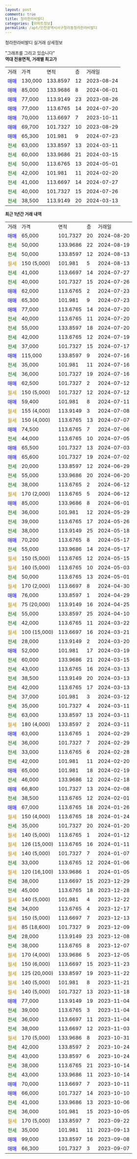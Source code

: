 ```yaml
---
layout: post
comments: true
title: 청라한라비발디
categories: [아파트정보]
permalink: /apt/인천광역시서구청라동청라한라비발디
---
```


청라한라비발디 실거래 상세정보

<script type="text/javascript">
  google.charts.load('current', {'packages':['line', 'corechart']});
  google.charts.setOnLoadCallback(drawChart);

  function drawChart() {
    var data = new google.visualization.DataTable();
    data.addColumn('date', '거래일');
    data.addColumn('number', "매매");
    data.addColumn('number', "전세");
    data.addColumn('number', "전매");

    data.addRows([[new Date(Date.parse("2024-08-20")), 65000, null, null], [new Date(Date.parse("2024-08-19")), null, 50000, null], [new Date(Date.parse("2024-08-13")), null, 50000, null], [new Date(Date.parse("2024-08-13")), null, null, null], [new Date(Date.parse("2024-07-27")), null, 41000, null], [new Date(Date.parse("2024-07-26")), null, 40000, null], [new Date(Date.parse("2024-07-23")), 62000, null, null], [new Date(Date.parse("2024-07-23")), 65300, null, null], [new Date(Date.parse("2024-07-20")), 77000, null, null], [new Date(Date.parse("2024-07-20")), null, 40000, null], [new Date(Date.parse("2024-07-20")), null, 55000, null], [new Date(Date.parse("2024-07-19")), null, 42000, null], [new Date(Date.parse("2024-07-17")), null, 37000, null], [new Date(Date.parse("2024-07-16")), 115000, null, null], [new Date(Date.parse("2024-07-16")), null, 35000, null], [new Date(Date.parse("2024-07-16")), null, 36000, null], [new Date(Date.parse("2024-07-12")), 62500, null, null], [new Date(Date.parse("2024-07-12")), null, null, null], [new Date(Date.parse("2024-07-11")), 59400, null, null], [new Date(Date.parse("2024-07-08")), null, null, null], [new Date(Date.parse("2024-07-07")), null, null, null], [new Date(Date.parse("2024-07-06")), 74500, null, null], [new Date(Date.parse("2024-07-05")), null, 44000, null], [new Date(Date.parse("2024-07-03")), 65500, null, null], [new Date(Date.parse("2024-07-02")), 65600, null, null], [new Date(Date.parse("2024-06-29")), null, 20000, null], [new Date(Date.parse("2024-06-20")), null, 55000, null], [new Date(Date.parse("2024-06-12")), null, 38000, null], [new Date(Date.parse("2024-06-12")), null, null, null], [new Date(Date.parse("2024-06-01")), 85000, null, null], [new Date(Date.parse("2024-05-29")), null, 36000, null], [new Date(Date.parse("2024-05-26")), null, 39000, null], [new Date(Date.parse("2024-05-18")), null, 38000, null], [new Date(Date.parse("2024-05-17")), 70200, null, null], [new Date(Date.parse("2024-05-17")), null, 55000, null], [new Date(Date.parse("2024-05-15")), null, null, null], [new Date(Date.parse("2024-05-03")), null, null, null], [new Date(Date.parse("2024-05-01")), null, 50000, null], [new Date(Date.parse("2024-04-30")), null, null, null], [new Date(Date.parse("2024-04-29")), 76000, null, null], [new Date(Date.parse("2024-04-25")), null, null, null], [new Date(Date.parse("2024-04-10")), null, 55000, null], [new Date(Date.parse("2024-03-22")), null, 42000, null], [new Date(Date.parse("2024-03-21")), null, null, null], [new Date(Date.parse("2024-03-20")), null, 28000, null], [new Date(Date.parse("2024-03-19")), 52000, null, null], [new Date(Date.parse("2024-03-15")), null, 60000, null], [new Date(Date.parse("2024-03-13")), null, 43000, null], [new Date(Date.parse("2024-03-13")), null, 38500, null], [new Date(Date.parse("2024-03-13")), null, 42000, null], [new Date(Date.parse("2024-03-12")), null, 37000, null], [new Date(Date.parse("2024-03-11")), null, 35000, null], [new Date(Date.parse("2024-03-11")), null, 63000, null], [new Date(Date.parse("2024-03-11")), null, null, null], [new Date(Date.parse("2024-02-29")), 63000, null, null], [new Date(Date.parse("2024-02-29")), null, 36000, null], [new Date(Date.parse("2024-02-28")), null, 33000, null], [new Date(Date.parse("2024-02-20")), null, 42000, null], [new Date(Date.parse("2024-02-19")), 65000, null, null], [new Date(Date.parse("2024-02-18")), null, 46000, null], [new Date(Date.parse("2024-02-08")), 66800, null, null], [new Date(Date.parse("2024-02-01")), null, 38500, null], [new Date(Date.parse("2024-01-26")), 67000, null, null], [new Date(Date.parse("2024-01-24")), null, null, null], [new Date(Date.parse("2024-01-20")), null, 35000, null], [new Date(Date.parse("2024-01-12")), null, null, null], [new Date(Date.parse("2024-01-11")), null, null, null], [new Date(Date.parse("2024-01-07")), null, null, null], [new Date(Date.parse("2024-01-06")), null, 33000, null], [new Date(Date.parse("2024-01-05")), null, null, null], [new Date(Date.parse("2023-12-29")), null, 38000, null], [new Date(Date.parse("2023-12-28")), null, 45000, null], [new Date(Date.parse("2023-12-22")), null, null, null], [new Date(Date.parse("2023-12-17")), null, 34000, null], [new Date(Date.parse("2023-12-13")), null, null, null], [new Date(Date.parse("2023-12-09")), null, null, null], [new Date(Date.parse("2023-12-08")), null, 28000, null], [new Date(Date.parse("2023-12-07")), null, 38000, null], [new Date(Date.parse("2023-12-05")), null, null, null], [new Date(Date.parse("2023-11-23")), null, null, null], [new Date(Date.parse("2023-11-22")), null, null, null], [new Date(Date.parse("2023-11-21")), null, null, null], [new Date(Date.parse("2023-11-18")), null, null, null], [new Date(Date.parse("2023-11-04")), 77000, null, null], [new Date(Date.parse("2023-11-04")), null, 39000, null], [new Date(Date.parse("2023-11-04")), null, 36000, null], [new Date(Date.parse("2023-11-03")), null, 38000, null], [new Date(Date.parse("2023-10-31")), null, null, null], [new Date(Date.parse("2023-10-24")), null, 42000, null], [new Date(Date.parse("2023-10-24")), null, 43000, null], [new Date(Date.parse("2023-10-14")), null, 38000, null], [new Date(Date.parse("2023-10-14")), null, 43000, null], [new Date(Date.parse("2023-10-11")), 70000, null, null], [new Date(Date.parse("2023-10-10")), 66000, null, null], [new Date(Date.parse("2023-10-06")), null, 41000, null], [new Date(Date.parse("2023-10-05")), null, 36000, null], [new Date(Date.parse("2023-09-22")), null, null, null], [new Date(Date.parse("2023-09-13")), null, 35000, null], [new Date(Date.parse("2023-09-08")), 99000, null, null], [new Date(Date.parse("2023-09-07")), 66300, null, null]]);

    var options = {
      hAxis: {
        format: 'yyyy/MM/dd'
      },    
      lineWidth: 0,
      pointsVisible: true,    
      title: '최근 1년간 유형별 실거래가 분포',
      legend: { position: 'bottom' }
    };

    var formatter = new google.visualization.NumberFormat({pattern:'###,###'} );
    formatter.format(data, 1);
    formatter.format(data, 2);
    
    setTimeout(function() {
        var chart = new google.visualization.LineChart(document.getElementById('columnchart_material'));
        chart.draw(data, (options));
        document.getElementById('loading').style.display = 'none';
    }, 200);
  }
</script>


<div id="loading" style="z-index:20; display: block; margin-left: 0px">"그래프를 그리고 있습니다"</div>
<div id="columnchart_material" style="width: 95%; margin-left: 0px; display: block"></div>
<!-- contents start -->
<b>역대 전용면적, 거래별 최고가</b>
<table class="sortable">
    <tr>
      <td>거래</td>
      <td>가격</td>
      <td>면적</td>
      <td>층</td>
      <td>거래일</td>
    </tr>
        <tr>
          <td><a style="color: blue">매매</a></td>
          <td>130,000</td>
          <td>133.8597</td>
          <td>12</td>
          <td>2023-08-24</td>
        </tr>            <tr>
          <td><a style="color: blue">매매</a></td>
          <td>85,000</td>
          <td>133.9686</td>
          <td>8</td>
          <td>2024-06-01</td>
        </tr>            <tr>
          <td><a style="color: blue">매매</a></td>
          <td>77,000</td>
          <td>113.9149</td>
          <td>23</td>
          <td>2023-08-26</td>
        </tr>            <tr>
          <td><a style="color: blue">매매</a></td>
          <td>77,000</td>
          <td>113.6765</td>
          <td>14</td>
          <td>2024-07-20</td>
        </tr>            <tr>
          <td><a style="color: blue">매매</a></td>
          <td>70,000</td>
          <td>113.6697</td>
          <td>7</td>
          <td>2023-10-11</td>
        </tr>            <tr>
          <td><a style="color: blue">매매</a></td>
          <td>69,700</td>
          <td>101.7327</td>
          <td>10</td>
          <td>2023-08-29</td>
        </tr>            <tr>
          <td><a style="color: blue">매매</a></td>
          <td>65,300</td>
          <td>101.981</td>
          <td>9</td>
          <td>2024-07-23</td>
        </tr>        
        <tr>
              <td><a style="color: darkgreen">전세</a></td>
              <td>63,000</td>
              <td>133.8597</td>
              <td>13</td>
              <td>2024-03-11</td>
            </tr>            <tr>
              <td><a style="color: darkgreen">전세</a></td>
              <td>60,000</td>
              <td>133.9686</td>
              <td>21</td>
              <td>2024-03-15</td>
            </tr>            <tr>
              <td><a style="color: darkgreen">전세</a></td>
              <td>50,000</td>
              <td>113.6765</td>
              <td>13</td>
              <td>2024-05-01</td>
            </tr>            <tr>
              <td><a style="color: darkgreen">전세</a></td>
              <td>42,000</td>
              <td>101.981</td>
              <td>11</td>
              <td>2024-02-20</td>
            </tr>            <tr>
              <td><a style="color: darkgreen">전세</a></td>
              <td>41,000</td>
              <td>113.6697</td>
              <td>14</td>
              <td>2024-07-27</td>
            </tr>            <tr>
              <td><a style="color: darkgreen">전세</a></td>
              <td>40,000</td>
              <td>101.7327</td>
              <td>15</td>
              <td>2024-07-26</td>
            </tr>            <tr>
              <td><a style="color: darkgreen">전세</a></td>
              <td>38,500</td>
              <td>113.9149</td>
              <td>20</td>
              <td>2024-03-13</td>
            </tr>        
    
</table>

<b>최근 1년간 거래 내역</b>

<table class="sortable">
    <tr>
      <td>거래</td>
      <td>가격</td>
      <td>면적</td>
      <td>층</td>
      <td>거래일</td>
    </tr>
    <tr>
      <td><a style="color: blue">매매</a></td>
      <td>65,000</td>
      <td>101.7327</td>
      <td>20</td>
      <td>2024-08-20</td>
    </tr>          <tr>
      <td><a style="color: darkgreen">전세</a></td>
      <td>50,000</td>
      <td>133.9686</td>
      <td>22</td>
      <td>2024-08-19</td>
    </tr>          <tr>
      <td><a style="color: darkgreen">전세</a></td>
      <td>50,000</td>
      <td>133.8597</td>
      <td>12</td>
      <td>2024-08-13</td>
    </tr>          <tr>
      <td><a style="color: darkgoldenrod">월세</a></td>
      <td>150 (5,000)</td>
      <td>101.981</td>
      <td>5</td>
      <td>2024-08-13</td>
    </tr>          <tr>
      <td><a style="color: darkgreen">전세</a></td>
      <td>41,000</td>
      <td>113.6697</td>
      <td>14</td>
      <td>2024-07-27</td>
    </tr>          <tr>
      <td><a style="color: darkgreen">전세</a></td>
      <td>40,000</td>
      <td>101.7327</td>
      <td>15</td>
      <td>2024-07-26</td>
    </tr>          <tr>
      <td><a style="color: blue">매매</a></td>
      <td>62,000</td>
      <td>113.6765</td>
      <td>2</td>
      <td>2024-07-23</td>
    </tr>          <tr>
      <td><a style="color: blue">매매</a></td>
      <td>65,300</td>
      <td>101.981</td>
      <td>9</td>
      <td>2024-07-23</td>
    </tr>          <tr>
      <td><a style="color: blue">매매</a></td>
      <td>77,000</td>
      <td>113.6765</td>
      <td>14</td>
      <td>2024-07-20</td>
    </tr>          <tr>
      <td><a style="color: darkgreen">전세</a></td>
      <td>40,000</td>
      <td>113.6765</td>
      <td>11</td>
      <td>2024-07-20</td>
    </tr>          <tr>
      <td><a style="color: darkgreen">전세</a></td>
      <td>55,000</td>
      <td>133.8597</td>
      <td>18</td>
      <td>2024-07-20</td>
    </tr>          <tr>
      <td><a style="color: darkgreen">전세</a></td>
      <td>42,000</td>
      <td>113.6765</td>
      <td>12</td>
      <td>2024-07-19</td>
    </tr>          <tr>
      <td><a style="color: darkgreen">전세</a></td>
      <td>37,000</td>
      <td>101.7327</td>
      <td>15</td>
      <td>2024-07-17</td>
    </tr>          <tr>
      <td><a style="color: blue">매매</a></td>
      <td>115,000</td>
      <td>133.8597</td>
      <td>9</td>
      <td>2024-07-16</td>
    </tr>          <tr>
      <td><a style="color: darkgreen">전세</a></td>
      <td>35,000</td>
      <td>101.981</td>
      <td>11</td>
      <td>2024-07-16</td>
    </tr>          <tr>
      <td><a style="color: darkgreen">전세</a></td>
      <td>36,000</td>
      <td>101.7327</td>
      <td>19</td>
      <td>2024-07-16</td>
    </tr>          <tr>
      <td><a style="color: blue">매매</a></td>
      <td>62,500</td>
      <td>101.7327</td>
      <td>2</td>
      <td>2024-07-12</td>
    </tr>          <tr>
      <td><a style="color: darkgoldenrod">월세</a></td>
      <td>150 (5,000)</td>
      <td>101.7327</td>
      <td>12</td>
      <td>2024-07-12</td>
    </tr>          <tr>
      <td><a style="color: blue">매매</a></td>
      <td>59,400</td>
      <td>101.981</td>
      <td>8</td>
      <td>2024-07-11</td>
    </tr>          <tr>
      <td><a style="color: darkgoldenrod">월세</a></td>
      <td>155 (4,000)</td>
      <td>113.9149</td>
      <td>3</td>
      <td>2024-07-08</td>
    </tr>          <tr>
      <td><a style="color: darkgoldenrod">월세</a></td>
      <td>150 (4,000)</td>
      <td>113.6765</td>
      <td>13</td>
      <td>2024-07-07</td>
    </tr>          <tr>
      <td><a style="color: blue">매매</a></td>
      <td>74,500</td>
      <td>113.6765</td>
      <td>7</td>
      <td>2024-07-06</td>
    </tr>          <tr>
      <td><a style="color: darkgreen">전세</a></td>
      <td>44,000</td>
      <td>113.6765</td>
      <td>10</td>
      <td>2024-07-05</td>
    </tr>          <tr>
      <td><a style="color: blue">매매</a></td>
      <td>65,500</td>
      <td>101.7327</td>
      <td>13</td>
      <td>2024-07-03</td>
    </tr>          <tr>
      <td><a style="color: blue">매매</a></td>
      <td>65,600</td>
      <td>101.7327</td>
      <td>19</td>
      <td>2024-07-02</td>
    </tr>          <tr>
      <td><a style="color: darkgreen">전세</a></td>
      <td>20,000</td>
      <td>133.8597</td>
      <td>12</td>
      <td>2024-06-29</td>
    </tr>          <tr>
      <td><a style="color: darkgreen">전세</a></td>
      <td>55,000</td>
      <td>133.9686</td>
      <td>20</td>
      <td>2024-06-20</td>
    </tr>          <tr>
      <td><a style="color: darkgreen">전세</a></td>
      <td>38,000</td>
      <td>113.6765</td>
      <td>2</td>
      <td>2024-06-12</td>
    </tr>          <tr>
      <td><a style="color: darkgoldenrod">월세</a></td>
      <td>170 (2,000)</td>
      <td>113.6765</td>
      <td>5</td>
      <td>2024-06-12</td>
    </tr>          <tr>
      <td><a style="color: blue">매매</a></td>
      <td>85,000</td>
      <td>133.9686</td>
      <td>8</td>
      <td>2024-06-01</td>
    </tr>          <tr>
      <td><a style="color: darkgreen">전세</a></td>
      <td>36,000</td>
      <td>101.981</td>
      <td>12</td>
      <td>2024-05-29</td>
    </tr>          <tr>
      <td><a style="color: darkgreen">전세</a></td>
      <td>39,000</td>
      <td>113.6765</td>
      <td>17</td>
      <td>2024-05-26</td>
    </tr>          <tr>
      <td><a style="color: darkgreen">전세</a></td>
      <td>38,000</td>
      <td>113.9149</td>
      <td>25</td>
      <td>2024-05-18</td>
    </tr>          <tr>
      <td><a style="color: blue">매매</a></td>
      <td>70,200</td>
      <td>113.6765</td>
      <td>8</td>
      <td>2024-05-17</td>
    </tr>          <tr>
      <td><a style="color: darkgreen">전세</a></td>
      <td>55,000</td>
      <td>133.9686</td>
      <td>14</td>
      <td>2024-05-17</td>
    </tr>          <tr>
      <td><a style="color: darkgoldenrod">월세</a></td>
      <td>150 (5,000)</td>
      <td>113.6765</td>
      <td>12</td>
      <td>2024-05-15</td>
    </tr>          <tr>
      <td><a style="color: darkgoldenrod">월세</a></td>
      <td>160 (5,000)</td>
      <td>113.6765</td>
      <td>10</td>
      <td>2024-05-03</td>
    </tr>          <tr>
      <td><a style="color: darkgreen">전세</a></td>
      <td>50,000</td>
      <td>113.6765</td>
      <td>13</td>
      <td>2024-05-01</td>
    </tr>          <tr>
      <td><a style="color: darkgoldenrod">월세</a></td>
      <td>170 (2,000)</td>
      <td>113.6697</td>
      <td>8</td>
      <td>2024-04-30</td>
    </tr>          <tr>
      <td><a style="color: blue">매매</a></td>
      <td>76,000</td>
      <td>133.8597</td>
      <td>1</td>
      <td>2024-04-29</td>
    </tr>          <tr>
      <td><a style="color: darkgoldenrod">월세</a></td>
      <td>75 (20,000)</td>
      <td>113.9149</td>
      <td>16</td>
      <td>2024-04-25</td>
    </tr>          <tr>
      <td><a style="color: darkgreen">전세</a></td>
      <td>55,000</td>
      <td>133.8597</td>
      <td>25</td>
      <td>2024-04-10</td>
    </tr>          <tr>
      <td><a style="color: darkgreen">전세</a></td>
      <td>42,000</td>
      <td>113.6765</td>
      <td>11</td>
      <td>2024-03-22</td>
    </tr>          <tr>
      <td><a style="color: darkgoldenrod">월세</a></td>
      <td>100 (15,000)</td>
      <td>113.6697</td>
      <td>16</td>
      <td>2024-03-21</td>
    </tr>          <tr>
      <td><a style="color: darkgreen">전세</a></td>
      <td>28,000</td>
      <td>113.9149</td>
      <td>2</td>
      <td>2024-03-20</td>
    </tr>          <tr>
      <td><a style="color: blue">매매</a></td>
      <td>52,000</td>
      <td>101.981</td>
      <td>17</td>
      <td>2024-03-19</td>
    </tr>          <tr>
      <td><a style="color: darkgreen">전세</a></td>
      <td>60,000</td>
      <td>133.9686</td>
      <td>21</td>
      <td>2024-03-15</td>
    </tr>          <tr>
      <td><a style="color: darkgreen">전세</a></td>
      <td>43,000</td>
      <td>113.6765</td>
      <td>16</td>
      <td>2024-03-13</td>
    </tr>          <tr>
      <td><a style="color: darkgreen">전세</a></td>
      <td>38,500</td>
      <td>113.9149</td>
      <td>20</td>
      <td>2024-03-13</td>
    </tr>          <tr>
      <td><a style="color: darkgreen">전세</a></td>
      <td>42,000</td>
      <td>113.6765</td>
      <td>17</td>
      <td>2024-03-13</td>
    </tr>          <tr>
      <td><a style="color: darkgreen">전세</a></td>
      <td>37,000</td>
      <td>101.981</td>
      <td>3</td>
      <td>2024-03-12</td>
    </tr>          <tr>
      <td><a style="color: darkgreen">전세</a></td>
      <td>35,000</td>
      <td>101.7327</td>
      <td>4</td>
      <td>2024-03-11</td>
    </tr>          <tr>
      <td><a style="color: darkgreen">전세</a></td>
      <td>63,000</td>
      <td>133.8597</td>
      <td>13</td>
      <td>2024-03-11</td>
    </tr>          <tr>
      <td><a style="color: darkgoldenrod">월세</a></td>
      <td>180 (4,000)</td>
      <td>133.8597</td>
      <td>2</td>
      <td>2024-03-11</td>
    </tr>          <tr>
      <td><a style="color: blue">매매</a></td>
      <td>63,000</td>
      <td>113.6765</td>
      <td>1</td>
      <td>2024-02-29</td>
    </tr>          <tr>
      <td><a style="color: darkgreen">전세</a></td>
      <td>36,000</td>
      <td>101.7327</td>
      <td>7</td>
      <td>2024-02-29</td>
    </tr>          <tr>
      <td><a style="color: darkgreen">전세</a></td>
      <td>33,000</td>
      <td>113.6765</td>
      <td>6</td>
      <td>2024-02-28</td>
    </tr>          <tr>
      <td><a style="color: darkgreen">전세</a></td>
      <td>42,000</td>
      <td>101.981</td>
      <td>11</td>
      <td>2024-02-20</td>
    </tr>          <tr>
      <td><a style="color: blue">매매</a></td>
      <td>65,000</td>
      <td>101.981</td>
      <td>18</td>
      <td>2024-02-19</td>
    </tr>          <tr>
      <td><a style="color: darkgreen">전세</a></td>
      <td>46,000</td>
      <td>133.9686</td>
      <td>12</td>
      <td>2024-02-18</td>
    </tr>          <tr>
      <td><a style="color: blue">매매</a></td>
      <td>66,800</td>
      <td>101.7327</td>
      <td>13</td>
      <td>2024-02-08</td>
    </tr>          <tr>
      <td><a style="color: darkgreen">전세</a></td>
      <td>38,500</td>
      <td>113.6765</td>
      <td>12</td>
      <td>2024-02-01</td>
    </tr>          <tr>
      <td><a style="color: blue">매매</a></td>
      <td>67,000</td>
      <td>113.6765</td>
      <td>18</td>
      <td>2024-01-26</td>
    </tr>          <tr>
      <td><a style="color: darkgoldenrod">월세</a></td>
      <td>150 (4,000)</td>
      <td>113.6765</td>
      <td>18</td>
      <td>2024-01-24</td>
    </tr>          <tr>
      <td><a style="color: darkgreen">전세</a></td>
      <td>35,000</td>
      <td>101.7327</td>
      <td>20</td>
      <td>2024-01-20</td>
    </tr>          <tr>
      <td><a style="color: darkgoldenrod">월세</a></td>
      <td>140 (5,000)</td>
      <td>113.6765</td>
      <td>1</td>
      <td>2024-01-12</td>
    </tr>          <tr>
      <td><a style="color: darkgoldenrod">월세</a></td>
      <td>126 (15,000)</td>
      <td>113.6765</td>
      <td>16</td>
      <td>2024-01-11</td>
    </tr>          <tr>
      <td><a style="color: darkgoldenrod">월세</a></td>
      <td>140 (5,000)</td>
      <td>101.7327</td>
      <td>7</td>
      <td>2024-01-07</td>
    </tr>          <tr>
      <td><a style="color: darkgreen">전세</a></td>
      <td>33,000</td>
      <td>113.6765</td>
      <td>12</td>
      <td>2024-01-06</td>
    </tr>          <tr>
      <td><a style="color: darkgoldenrod">월세</a></td>
      <td>120 (16,100)</td>
      <td>133.9686</td>
      <td>1</td>
      <td>2024-01-05</td>
    </tr>          <tr>
      <td><a style="color: darkgreen">전세</a></td>
      <td>38,000</td>
      <td>113.6697</td>
      <td>15</td>
      <td>2023-12-29</td>
    </tr>          <tr>
      <td><a style="color: darkgreen">전세</a></td>
      <td>45,000</td>
      <td>113.6765</td>
      <td>18</td>
      <td>2023-12-28</td>
    </tr>          <tr>
      <td><a style="color: darkgoldenrod">월세</a></td>
      <td>140 (5,000)</td>
      <td>101.981</td>
      <td>4</td>
      <td>2023-12-22</td>
    </tr>          <tr>
      <td><a style="color: darkgreen">전세</a></td>
      <td>34,000</td>
      <td>113.6765</td>
      <td>4</td>
      <td>2023-12-17</td>
    </tr>          <tr>
      <td><a style="color: darkgoldenrod">월세</a></td>
      <td>150 (5,000)</td>
      <td>113.6697</td>
      <td>7</td>
      <td>2023-12-13</td>
    </tr>          <tr>
      <td><a style="color: darkgoldenrod">월세</a></td>
      <td>85 (18,600)</td>
      <td>101.7327</td>
      <td>9</td>
      <td>2023-12-09</td>
    </tr>          <tr>
      <td><a style="color: darkgreen">전세</a></td>
      <td>28,000</td>
      <td>113.9149</td>
      <td>23</td>
      <td>2023-12-08</td>
    </tr>          <tr>
      <td><a style="color: darkgreen">전세</a></td>
      <td>38,000</td>
      <td>113.6765</td>
      <td>8</td>
      <td>2023-12-07</td>
    </tr>          <tr>
      <td><a style="color: darkgoldenrod">월세</a></td>
      <td>170 (4,000)</td>
      <td>133.9686</td>
      <td>5</td>
      <td>2023-12-05</td>
    </tr>          <tr>
      <td><a style="color: darkgoldenrod">월세</a></td>
      <td>150 (6,000)</td>
      <td>113.6697</td>
      <td>15</td>
      <td>2023-11-23</td>
    </tr>          <tr>
      <td><a style="color: darkgoldenrod">월세</a></td>
      <td>125 (20,000)</td>
      <td>133.8597</td>
      <td>19</td>
      <td>2023-11-22</td>
    </tr>          <tr>
      <td><a style="color: darkgoldenrod">월세</a></td>
      <td>140 (5,000)</td>
      <td>101.981</td>
      <td>8</td>
      <td>2023-11-21</td>
    </tr>          <tr>
      <td><a style="color: darkgoldenrod">월세</a></td>
      <td>140 (5,000)</td>
      <td>101.7327</td>
      <td>13</td>
      <td>2023-11-18</td>
    </tr>          <tr>
      <td><a style="color: blue">매매</a></td>
      <td>77,000</td>
      <td>113.9149</td>
      <td>19</td>
      <td>2023-11-04</td>
    </tr>          <tr>
      <td><a style="color: darkgreen">전세</a></td>
      <td>39,000</td>
      <td>113.6765</td>
      <td>3</td>
      <td>2023-11-04</td>
    </tr>          <tr>
      <td><a style="color: darkgreen">전세</a></td>
      <td>36,000</td>
      <td>113.6697</td>
      <td>11</td>
      <td>2023-11-04</td>
    </tr>          <tr>
      <td><a style="color: darkgreen">전세</a></td>
      <td>38,000</td>
      <td>113.6697</td>
      <td>12</td>
      <td>2023-11-03</td>
    </tr>          <tr>
      <td><a style="color: darkgoldenrod">월세</a></td>
      <td>170 (5,000)</td>
      <td>133.9686</td>
      <td>8</td>
      <td>2023-10-31</td>
    </tr>          <tr>
      <td><a style="color: darkgreen">전세</a></td>
      <td>42,000</td>
      <td>133.8597</td>
      <td>2</td>
      <td>2023-10-24</td>
    </tr>          <tr>
      <td><a style="color: darkgreen">전세</a></td>
      <td>43,000</td>
      <td>133.8597</td>
      <td>6</td>
      <td>2023-10-24</td>
    </tr>          <tr>
      <td><a style="color: darkgreen">전세</a></td>
      <td>38,000</td>
      <td>113.6765</td>
      <td>21</td>
      <td>2023-10-14</td>
    </tr>          <tr>
      <td><a style="color: darkgreen">전세</a></td>
      <td>43,000</td>
      <td>133.9686</td>
      <td>11</td>
      <td>2023-10-14</td>
    </tr>          <tr>
      <td><a style="color: blue">매매</a></td>
      <td>70,000</td>
      <td>113.6697</td>
      <td>7</td>
      <td>2023-10-11</td>
    </tr>          <tr>
      <td><a style="color: blue">매매</a></td>
      <td>66,000</td>
      <td>101.7327</td>
      <td>14</td>
      <td>2023-10-10</td>
    </tr>          <tr>
      <td><a style="color: darkgreen">전세</a></td>
      <td>41,000</td>
      <td>133.9686</td>
      <td>13</td>
      <td>2023-10-06</td>
    </tr>          <tr>
      <td><a style="color: darkgreen">전세</a></td>
      <td>36,000</td>
      <td>101.981</td>
      <td>15</td>
      <td>2023-10-05</td>
    </tr>          <tr>
      <td><a style="color: darkgoldenrod">월세</a></td>
      <td>170 (5,000)</td>
      <td>133.8597</td>
      <td>7</td>
      <td>2023-09-22</td>
    </tr>          <tr>
      <td><a style="color: darkgreen">전세</a></td>
      <td>35,000</td>
      <td>101.981</td>
      <td>11</td>
      <td>2023-09-13</td>
    </tr>          <tr>
      <td><a style="color: blue">매매</a></td>
      <td>99,000</td>
      <td>133.8597</td>
      <td>16</td>
      <td>2023-09-08</td>
    </tr>          <tr>
      <td><a style="color: blue">매매</a></td>
      <td>66,300</td>
      <td>101.7327</td>
      <td>3</td>
      <td>2023-09-07</td>
    </tr>      </table>
<!-- contents end -->    

